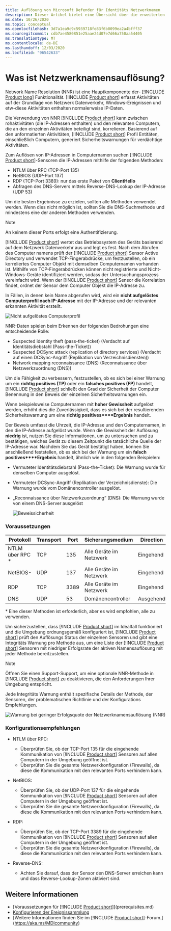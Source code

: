 ```yaml
---
title: Auflösung von Microsoft Defender für Identitäts Netzwerknamen
description: Dieser Artikel bietet eine Übersicht über die erweiterten Funktionen und Verwendungsmöglichkeiten der Netzwerknamen Auflösung von Microsoft Defender für die Identität.
ms.date: 10/26/2020
ms.topic: conceptual
ms.openlocfilehash: 3d7a1ea9c9c5939718fe83f6b0099ea2a4bfff37
ms.sourcegitcommit: cdb7ae4580851e25aae24d07e7d66a750aa54405
ms.translationtype: MT
ms.contentlocale: de-DE
ms.lasthandoff: 12/03/2020
ms.locfileid: "96542633"
---
```

# <a name="what-is-network-name-resolution"></a>Was ist Netzwerknamensauflösung?

Network Name Resolution (NNR) ist eine Hauptkomponente der-  [!INCLUDE [Product long](includes/product-long.md)] Funktionalität. [!INCLUDE [Product short](includes/product-short.md)] erfasst Aktivitäten auf der Grundlage von Netzwerk Datenverkehr, Windows-Ereignissen und etw-diese Aktivitäten enthalten normalerweise IP-Daten.

Die Verwendung von NNR [!INCLUDE [Product short](includes/product-short.md)] kann zwischen rohaktivitäten (die IP-Adressen enthalten) und den relevanten Computern, die an den einzelnen Aktivitäten beteiligt sind, korrelieren. Basierend auf den unformatierten Aktivitäten, [!INCLUDE [Product short](includes/product-short.md)] Profil Entitäten, einschließlich Computern, generiert Sicherheitswarnungen für verdächtige Aktivitäten.

Zum Auflösen von IP-Adressen in Computernamen suchen [!INCLUDE [Product short](includes/product-short.md)]-Sensoren die IP-Adressen mithilfe der folgenden Methoden:

- NTLM über RPC (TCP-Port 135)
- NetBIOS (UDP-Port 137)
- RDP (TCP-Port 3389): nur das erste Paket von **ClientHello**
- Abfragen des DNS-Servers mittels Reverse-DNS-Lookup der IP-Adresse (UDP 53)

Um die besten Ergebnisse zu erzielen, sollten alle Methoden verwendet werden. Wenn dies nicht möglich ist, sollten Sie die DNS-Suchmethode und mindestens eine der anderen Methoden verwenden.

> [!NOTE]
> An keinem dieser Ports erfolgt eine Authentifizierung.

[!INCLUDE [Product short](includes/product-short.md)] wertet das Betriebssystem des Geräts basierend auf dem Netzwerk Datenverkehr aus und legt es fest. Nach dem Abrufen des Computer namens prüft der [!INCLUDE [Product short](includes/product-short.md)] Sensor Active Directory und verwendet TCP-Fingerabdrücke, um festzustellen, ob ein korreliertes Computer Objekt mit demselben Computernamen vorhanden ist. Mithilfe von TCP-Fingerabdrücken können nicht registrierte und Nicht-Windows-Geräte identifiziert werden, sodass der Untersuchungsprozess vereinfacht wird.
Wenn der [!INCLUDE [Product short](includes/product-short.md)] Sensor die Korrelation findet, ordnet der Sensor dem Computer Objekt die IP-Adresse zu.

In Fällen, in denen kein Name abgerufen wird, wird ein **nicht aufgelöstes Computerprofil nach IP-Adresse** mit der IP-Adresse und der relevanten erkannten Aktivität erstellt.

![Nicht aufgelöstes Computerprofil](media/unresolved-computer-profile.png)

NNR-Daten spielen beim Erkennen der folgenden Bedrohungen eine entscheidende Rolle:

- Suspected identity theft (pass-the-ticket) (Verdacht auf Identitätsdiebstahl (Pass-the-Ticket))
- Suspected DCSync attack (replication of directory services) (Verdacht auf einen DCSync-Angriff (Replikation von Verzeichnisdiensten))
- Network mapping reconnaissance (DNS) (Reconnaissance über Netzwerkzuordnung (DNS))

Um die Fähigkeit zu verbessern, festzustellen, ob es sich bei einer Warnung um ein **richtig positives (TP)** oder ein **falsches positives (FP)** handelt, [!INCLUDE [Product short](includes/product-short.md)] schließt den Grad der Sicherheit der Computer Benennung in den Beweis der einzelnen Sicherheitswarnungen ein.

Wenn beispielsweise Computernamen mit **hoher Gewissheit** aufgelöst werden, erhöht dies die Zuverlässigkeit, dass es sich bei der resultierenden Sicherheitswarnung um eine **richtig positives****Ergebnis** handelt.

Der Beweis umfasst die Uhrzeit, die IP-Adresse und den Computernamen, in den die IP-Adresse aufgelöst wurde. Wenn die Gewissheit der Auflösung **niedrig** ist, nutzen Sie diese Informationen, um zu untersuchen und zu bestätigen, welches Gerät zu diesem Zeitpunkt die tatsächliche Quelle der IP-Adresse war.
Nachdem Sie das Gerät bestätigt haben, können Sie anschließend feststellen, ob es sich bei der Warnung um ein **falsch positives****Ergebnis** handelt, ähnlich wie in den folgenden Beispielen:

- Vermuteter Identitätsdiebstahl (Pass-the-Ticket): Die Warnung wurde für denselben Computer ausgelöst.
- Vermuteter DCSync-Angriff (Replikation der Verzeichnisdienste): Die Warnung wurde vom Domänencontroller ausgelöst.
- „Reconnaissance über Netzwerkzuordnung“ (DNS): Die Warnung wurde von einem DNS-Server ausgelöst

    ![Beweissicherheit](media/nnr-high-certainty.png)

### <a name="prerequisites"></a>Voraussetzungen

|Protokoll|Transport|Port|Sicherungsmedium|Direction|
|--------|--------|------|-------|------|
|NTLM über RPC *|TCP|135|Alle Geräte im Netzwerk|Eingehend|
|NetBIOS-|UDP|137|Alle Geräte im Netzwerk|Eingehend|
|RDP|TCP|3389|Alle Geräte im Netzwerk|Eingehend|
|DNS|UDP|53|Domänencontroller|Ausgehend|

\* Eine dieser Methoden ist erforderlich, aber es wird empfohlen, alle zu verwenden.

Um sicherzustellen, dass [!INCLUDE [Product short](includes/product-short.md)] im Idealfall funktioniert und die Umgebung ordnungsgemäß konfiguriert ist, [!INCLUDE [Product short](includes/product-short.md)] prüft den Auflösungs Status der einzelnen Sensoren und gibt eine Integritäts Warnung pro Methode aus, um eine Liste der [!INCLUDE [Product short](includes/product-short.md)] Sensoren mit niedriger Erfolgsrate der aktiven Namensauflösung mit jeder Methode bereitzustellen.

> [!NOTE]
> Öffnen Sie einen Support-Support, um eine optionale NNR-Methode in [!INCLUDE [Product short](includes/product-short.md)] zu deaktivieren, die den Anforderungen Ihrer Umgebung entspricht.

Jede Integritäts Warnung enthält spezifische Details der Methode, der Sensoren, der problematischen Richtlinie und der Konfigurations Empfehlungen.

![Warnung bei geringer Erfolgsquote der Netzwerknamensauflösung (NNR)](media/nnr-success-rate.png)

### <a name="configuration-recommendations"></a>Konfigurationsempfehlungen

- NTLM über RPC:
  - Überprüfen Sie, ob der TCP-Port 135 für die eingehende Kommunikation von [!INCLUDE [Product short](includes/product-short.md)] Sensoren auf allen Computern in der Umgebung geöffnet ist.
  - Überprüfen Sie die gesamte Netzwerkkonfiguration (Firewalls), da diese die Kommunikation mit den relevanten Ports verhindern kann.

- NetBIOS:
  - Überprüfen Sie, ob der UDP-Port 137 für die eingehende Kommunikation von [!INCLUDE [Product short](includes/product-short.md)] Sensoren auf allen Computern in der Umgebung geöffnet ist.
  - Überprüfen Sie die gesamte Netzwerkkonfiguration (Firewalls), da diese die Kommunikation mit den relevanten Ports verhindern kann.
- RDP:
  - Überprüfen Sie, ob der TCP-Port 3389 für die eingehende Kommunikation von [!INCLUDE [Product short](includes/product-short.md)] Sensoren auf allen Computern in der Umgebung geöffnet ist.
  - Überprüfen Sie die gesamte Netzwerkkonfiguration (Firewalls), da diese die Kommunikation mit den relevanten Ports verhindern kann.
- Reverse-DNS:
  - Achten Sie darauf, dass der Sensor den DNS-Server erreichen kann und dass Reverse-Lookup-Zonen aktiviert sind.

## <a name="see-also"></a>Weitere Informationen

- [Voraussetzungen für [!INCLUDE [Product short](includes/product-short.md)]](prerequisites.md)
- [Konfigurieren der Ereignissammlung](configure-event-collection.md)
- [Weitere Informationen finden Sie im [!INCLUDE [Product short](includes/product-short.md)]-Forum.](https://aka.ms/MDIcommunity)
